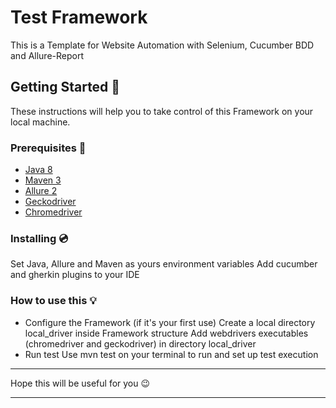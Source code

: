 # Test Framework

This is a Template for Website Automation with Selenium, Cucumber BDD and Allure-Report

## Getting Started 🏁

These instructions will help you to take control of this Framework on your local machine.

### Prerequisites 📌

* [Java 8](http://www.oracle.com/technetwork/java/javase/downloads/jdk8-downloads-2133151.html)
* [Maven 3](https://maven.apache.org/download.cgi)
* [Allure 2](https://github.com/allure-framework/allure2/releases/)
* [Geckodriver](https://github.com/mozilla/geckodriver/releases)
* [Chromedriver](https://sites.google.com/a/chromium.org/chromedriver/downloads)

### Installing 💿

Set Java, Allure and Maven as yours environment variables
Add cucumber and gherkin plugins to your IDE

### How to use this 💡

* Configure the Framework (if it's your first use)
	Create a local directory local_driver inside Framework structure
 	Add webdrivers executables (chromedriver and geckodriver) in directory local_driver
* Run test
	Use mvn test on your terminal to run and set up test execution

***********
Hope this will be useful for you 😉
***********




